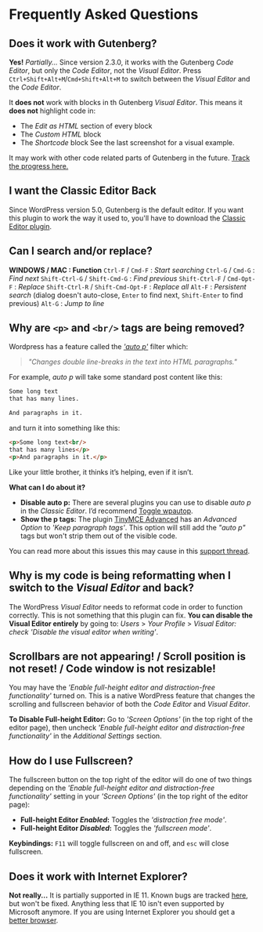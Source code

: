 # Frequently Asked Questions 


## Does it work with Gutenberg? 

__Yes!__ _Partially..._ Since version 2.3.0, it works with the Gutenberg _Code Editor_, but only the _Code Editor_, not the _Visual Editor_. Press `Ctrl+Shift+Alt+M`/`Cmd+Shift+Alt+M` to switch between the _Visual Editor_ and the _Code Editor_.

It __does not__ work with blocks in th Gutenberg _Visual Editor_. This means it __does not__ highlight code in:
* The _Edit as HTML_ section of every block
* The _Custom HTML_ block
* The _Shortcode_ block
See the last screenshot for a visual example.

It may work with other code related parts of Gutenberg in the future. [Track the progress here.](https://github.com/mukhortov/HESH-WordPress-Plugin/issues/72)


## I want the Classic Editor Back 

Since WordPress version 5.0, Gutenberg is the default editor. If you want this plugin to work the way it used to, you'll have to download the [Classic Editor plugin](https://wordpress.org/plugins/classic-editor/).


## Can I search and/or replace? 

__WINDOWS / MAC : Function__
`Ctrl-F` / `Cmd-F` : _Start searching_
`Ctrl-G` / `Cmd-G` : _Find next_
`Shift-Ctrl-G` / `Shift-Cmd-G` : _Find previous_
`Shift-Ctrl-F` / `Cmd-Opt-F` : _Replace_
`Shift-Ctrl-R` / `Shift-Cmd-Opt-F` : _Replace all_
`Alt-F` : _Persistent search_ (dialog doesn't auto-close, `Enter` to find next, `Shift-Enter` to find previous)
`Alt-G` : _Jump to line_


## Why are `<p>` and `<br/>` tags are being removed?

Wordpress has a feature called the _['auto p'](https://codex.wordpress.org/Function_Reference/wpautop)_ filter which:

>_"Changes double line-breaks in the text into HTML paragraphs."_

For example, _auto p_ will take some standard post content like this:

```html
Some long text
that has many lines.

And paragraphs in it.
```

and turn it into something like this:

```html
<p>Some long text<br/>
that has many lines</p>
<p>And paragraphs in it.</p>
```

Like your little brother, it thinks it’s helping, even if it isn’t.

__What can I do about it?__
* __Disable auto p:__ There are several plugins you can use to disable _auto p_ in the _Classic Editor_. I’d recommend [Toggle wpautop](https://wordpress.org/plugins/toggle-wpautop/).
* __Show the p tags:__ The plugin [TinyMCE Advanced](https://wordpress.org/plugins/tinymce-advanced/) has an _Advanced Option_ to _'Keep paragraph tags'_. This option will still add the _"auto p"_ tags but won't strip them out of the visible code.

You can read more about this issues this may cause in this [support thread](https://wordpress.org/support/topic/tags-being-stripped-in-classic-block-content-after-wp-upgrade/).


## Why is my code is being reformatting when I switch to the _Visual Editor_ and back?

The WordPress _Visual Editor_ needs to reformat code in order to function correctly. This is not something that this plugin can fix. __You can disable the Visual Editor entirely__ by going to: _Users_ > _Your Profile_ > _Visual Editor: check 'Disable the visual editor when writing'_.

## Scrollbars are not appearing! / Scroll position is not reset! / Code window is not resizable!

You may have the _'Enable full-height editor and distraction-free functionality'_ turned on. This is a native WordPress feature that changes the scrolling and fullscreen behavior of both the _Code Editor_ and _Visual Editor_.

__To Disable Full-height Editor:__ Go to _'Screen Options'_ (in the top right of the editor page), then uncheck _'Enable full-height editor and distraction-free functionality'_ in the _Additional Settings_ section.


## How do I use Fullscreen? 

The fullscreen button on the top right of the editor will do one of two things depending on the _'Enable full-height editor and distraction-free functionality'_ setting in your _'Screen Options'_ (in the top right of the editor page):
* __Full-height Editor _Enabled_:__ Toggles the _'distraction free mode'_.
* __Full-height Editor _Disabled_:__ Toggles the _'fullscreen mode'_.

__Keybindings:__ `F11` will toggle fullscreen on and off, and `esc` will close fullscreen.


## Does it work with Internet Explorer? 

__Not really...__ It is partially supported in IE 11. Known bugs are tracked [here](https://github.com/mukhortov/HESH-WordPress-Plugin/issues/41), but won't be fixed. Anything less that IE 10 isn't even supported by Microsoft anymore. If you are using Internet Explorer you should get a [better browser](https://www.mozilla.org/en-US/firefox/new/).

